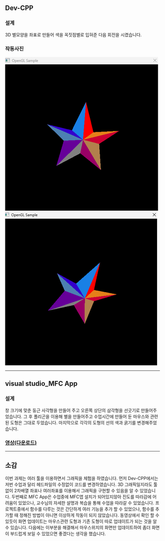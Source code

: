 ## Dev-CPP
### 설계
3D 별모양을 좌표로 만들어 색을 꼭짓점별로 입혀준 다음 회전을 시켰습니다.
### 작동사진
![별모양 1](https://github.com/ETKorea/Shared-data/blob/main/star1.png)
![별모양 2](https://github.com/ETKorea/Shared-data/blob/main/star2.png)
***
## visual studio_MFC App
### 설계
창 크기에 맞춘 둥근 사각형을 만들어 주고 오른쪽 상단의 삼각형을 선긋기로 만들어주었습니다.
그 후 폴리곤을 이용해 별을 만들어주고 수업시간에 만들어 둔 마우스와 관련된 도형은 그대로 두었습니다.
마지막으로 각각의 도형의 선의 색과 굵기를 변경해주었습니다.
### [영상(다운로드)](https://github.com/ETKorea/Shared-data/blob/main/hw2-3.mp4)
***
## 소감
이번 과제는 여러 툴을 이용하면서 그래픽을 체험을 하였습니다.
먼저 Dev-CPP에서는 저번 수업과 달리 헤드파일의 수정없이 코드를 변경하였습니다. 3D 그래픽일지라도 툴없이 2차배열 좌표나 여러좌표를 이용해서 그래픽을 구현할 수 있음을 알 수 있었습니다.
두번째로 MFC App은 수업중에 MFC앱 설치가 되어있지않아 진도를 따라감에 어려움이 있었으나, 교수님의 자세한 설명과 복습을 통해 수업을 따라갈 수 있었습니다. 프로젝트중에서 함수를 다루는 것은 간단하게 여러 기능을 추가 할 수 있었으나, 함수를 추가할 때 정해진 방법이 아니면 이상하게 작동이 되지 않았습니다. 동영상에서 확인 할 수 있듯이 화면 업데이트는 마우스관련 도형과 기존 도형이 따로 업데이트가 되는 것을 알 수 있습니다. 다음에는 이부분을 해결해서 마우스위치의 화면만 업데이트하여 좀더 화면이 부드럽게 보일 수 있었으면 좋겠다는 생각을 했습니다.
